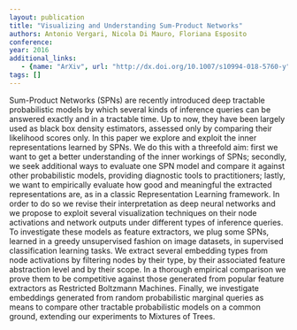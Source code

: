 ```yaml
---
layout: publication
title: "Visualizing and Understanding Sum-Product Networks"
authors: Antonio Vergari, Nicola Di Mauro, Floriana Esposito
conference: 
year: 2016
additional_links: 
   - {name: "ArXiv", url: "http://dx.doi.org/10.1007/s10994-018-5760-y"}
tags: []
---
```

Sum-Product Networks (SPNs) are recently introduced deep tractable
probabilistic models by which several kinds of inference queries can be
answered exactly and in a tractable time. Up to now, they have been largely
used as black box density estimators, assessed only by comparing their
likelihood scores only. In this paper we explore and exploit the inner
representations learned by SPNs. We do this with a threefold aim: first we want
to get a better understanding of the inner workings of SPNs; secondly, we seek
additional ways to evaluate one SPN model and compare it against other
probabilistic models, providing diagnostic tools to practitioners; lastly, we
want to empirically evaluate how good and meaningful the extracted
representations are, as in a classic Representation Learning framework. In
order to do so we revise their interpretation as deep neural networks and we
propose to exploit several visualization techniques on their node activations
and network outputs under different types of inference queries. To investigate
these models as feature extractors, we plug some SPNs, learned in a greedy
unsupervised fashion on image datasets, in supervised classification learning
tasks. We extract several embedding types from node activations by filtering
nodes by their type, by their associated feature abstraction level and by their
scope. In a thorough empirical comparison we prove them to be competitive
against those generated from popular feature extractors as Restricted Boltzmann
Machines. Finally, we investigate embeddings generated from random
probabilistic marginal queries as means to compare other tractable
probabilistic models on a common ground, extending our experiments to Mixtures
of Trees.